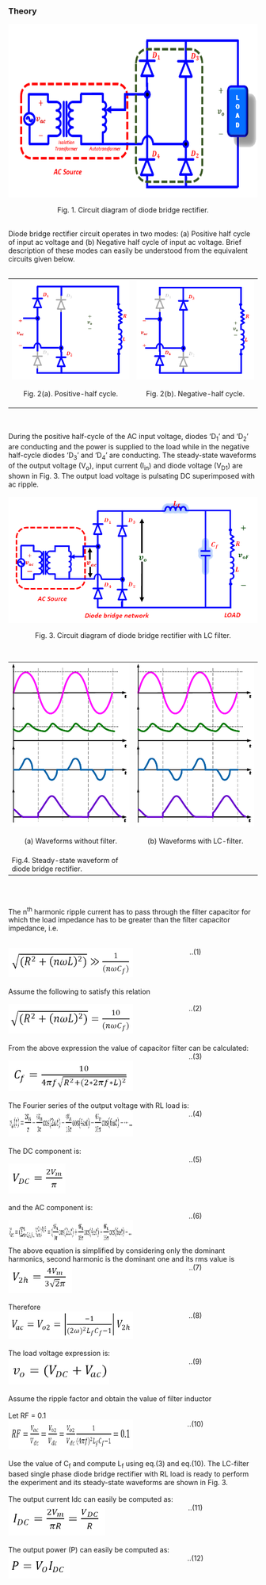 ### Theory

<center>
  <img src="images/th1.png" height="350px">
  
Fig. 1. Circuit diagram of diode bridge rectifier.

</center>
<br>
Diode bridge rectifier circuit operates in two modes: (a) Positive half cycle of input ac voltage and (b) Negative half cycle of input ac voltage. Brief description of these modes can easily be understood from the equivalent circuits given below.
<br><br>

<table border="0" align="center" style="width:100%; border:none;">
  <tr>
<td style="width:50%">
<center>
  
<img src="images/th2.png">
<br><br>
Fig. 2(a). Positive-half cycle.
<br><br>
</center>
</td>
<td style="width:50%">
  
<center>

<img src="images/th3.png">
<br><br>
Fig. 2(b). Negative-half cycle.
<br><br>
</center> 
    </td>
  </tr>
</table>
<br>

<br>
During the positive half-cycle of the AC input voltage, diodes ‘D<sub>1</sub>’ and ‘D<sub>2</sub>’ are conducting and the power is supplied to the load while in the negative half-cycle diodes ‘D<sub>3</sub>’ and ‘D<sub>4</sub>’ are conducting. The steady-state waveforms of the output voltage (V<sub>o</sub>), input current (I<sub>in</sub>) and diode voltage (V<sub>D1</sub>) are shown in Fig. 3. The output load voltage is pulsating DC superimposed with ac ripple.
<br><br>

<center>
  <img src="images/th3b.png">
  
Fig. 3. Circuit diagram of diode bridge rectifier with LC filter.

</center>
<br>

<table border="0" align="center" style="width:100%; border:none;">
  <tr>
<td style="width:50%">
<center>
  
<img src="images/th4.png">
<br><br>
(a) Waveforms without filter.
<br><br>
</center>
</td>
<td style="width:50%">
  
<center>

<img src="images/th4b.png">
<br><br>
(b) Waveforms with LC-filter.
<br><br>
</center> 
    </td>
  </tr>
  <tr colspan="2">
    <td>
      Fig.4. Steady-state waveform of diode bridge rectifier.
    </td>
  </tr>
</table>
<br>
<br>

The n<sup>th</sup> harmonic ripple current has to pass through the filter capacitor for which the load impedance has to be greater than the filter capacitor impedance, i.e.

<br>
<div style="float: left; width:50%;">
  <img src="images/th5.png" height="60px">
</div>
<div style="float: right; width:50%; text-align:center;">
    ..(1)
</div>
<br>

<div style="float: left; width:100%;"><br>
Assume the following to satisfy this relation
<br><br>
</div>

<div style="float: left; width:50%;">
  <img src="images/th6.png" height="60px">
      </div>
<div style="float: right; width:50%; text-align:center;">
    ..(2)

</div>

<div style="float: left; width:100%;"><br>
From the above expression the value of capacitor filter can be calculated:
</div>

<div style="float: left; width:50%;"><br>
  <img src="images/th7.png" height="62px">
      </div>
<div style="float: right; width:50%; text-align:center;">
    ..(3)

</div>


<div style="float: left; width:100%;"><br>
The Fourier series of the output voltage with RL load is:
<br>
</div>

<div style="float: left; width:50%;">
  <img src="images/th8.png" height="55px">
      </div>
<div style="float: right; width:50%; text-align:center;">
    ..(4)

</div>

<div style="float: left; width:100%;"><br>
The DC component is:
</div>

<div style="float: left; width:50%;"><br>
  <img src="images/th9.png" height="60px">
      </div>
<div style="float: right; width:50%; text-align:center;">
    ..(5)

</div>
<br>

<div style="float: left; width:100%;"><br>
and the AC component is:
</div>

<div style="float: left; width:50%;"><br>
  <img src="images/th10.png" height="50px">
      </div>
<div style="float: right; width:50%; text-align:center;">
    ..(6)

</div>

<div style="float: left; width:100%;">
The above equation is simplified by considering only the dominant harmonics, second harmonic is the dominant one and its rms value is 
</div>

<div style="float: left; width:50%;">
  <img src="images/th11.png" height="60px">
      </div>
<div style="float: right; width:50%; text-align:center;">
    ..(7)

</div>


<div style="float: left; width:100%;"><br>
Therefore
</div>

<div style="float: left; width:50%;">
  <img src="images/th12.png" height="56px">
      </div>
<div style="float: right; width:50%; text-align:center;">
    ..(8)

</div>


<div style="float: left; width:100%;"><br>
The load voltage expression is:
</div>

<div style="float: left; width:50%;">
  <img src="images/th13.png" height="55px">
      </div>
<div style="float: right; width:50%; text-align:center;">
    ..(9)

</div>


<div style="float: left; width:100%;"><br>
Assume the ripple factor and obtain the value of filter inductor<br><br>
Let RF = 0.1<br>
</div>

<div style="float: left; width:50%;">
  <img src="images/th14.png" height="60px">
      </div>
<div style="float: right; width:50%; text-align:center;">
    ..(10)

</div>


<div style="float: left; width:100%;"><br>
Use the value of C<sub>f</sub> and compute L<sub>f</sub> using eq.(3) and eq.(10). The LC-filter based single phase diode bridge rectifier with RL load is ready to perform the experiment and its steady-state waveforms are shown in Fig. 3.<br><br>
The output current Idc can easily be computed as:
</div>

<div style="float: left; width:50%;">
  <img src="images/th15.png" height="65px">
      </div>
<div style="float: right; width:50%; text-align:center;">
    ..(11)

</div>


<div style="float: left; width:100%;"><br>
The output power (P) can easily be computed as:
</div>

<div style="float: left; width:50%;">
  <img src="images/th16.png" height="50px">
      </div>
<div style="float: right; width:50%; text-align:center;">
    ..(12)

</div>
